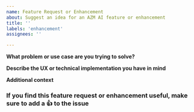 ```yaml
---
name: Feature Request or Enhancement
about: Suggest an idea for an AZM AI feature or enhancement
title: ''
labels: 'enhancement'
assignees: ''

---
```


**What problem or use case are you trying to solve?**

**Describe the UX or technical implementation you have in mind**

**Additional context**


### If you find this feature request or enhancement useful, make sure to add a 👍 to the issue
